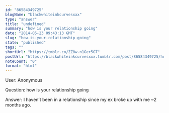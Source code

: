 ```yaml
---
id: "86584349725"
blogName: "blackwhiteinkcurvesxxx"
type: "answer"
title: "undefined"
summary: "how is your relationship going"
date: "2014-05-23 09:43:13 GMT"
slug: "how-is-your-relationship-going"
state: "published"
tags: ""
shortUrl: "https://tmblr.co/ZZ0w-n1Ger5GT"
postUrl: "https://blackwhiteinkcurvesxxx.tumblr.com/post/86584349725/how-is-your-relationship-going"
noteCount: "0"
format: "html"
---
```


User: Anonymous

Question: how is your relationship going

Answer: I haven’t been in a relationship since my ex broke up with me ~2 months ago.


